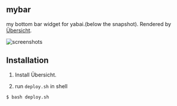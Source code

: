 ## mybar

my bottom bar widget for yabai.(below the snapshot).
Rendered by [Übersicht](https://github.com/felixhageloh/uebersicht#command).

![screenshots](./snapshots/screenshot.png)

## Installation

1. Install Übersicht.

1. run `deploy.sh` in shell

```
$ bash deploy.sh
```

